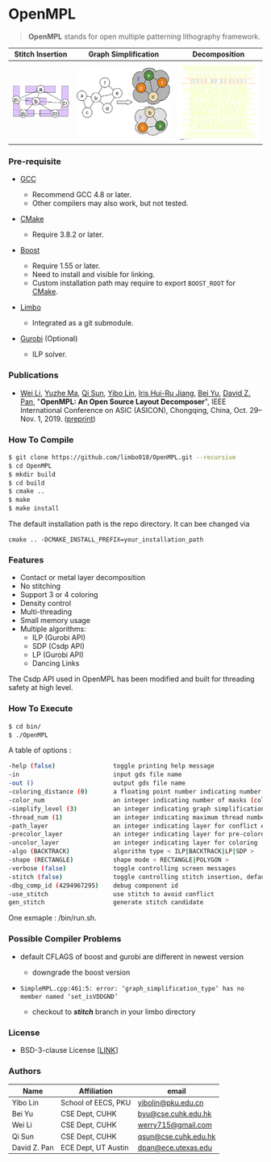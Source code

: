 # OpenMPL

> **OpenMPL** stands for open multiple patterning lithography framework.

| Stitch Insertion | Graph Simplification | Decomposition |
| ---------------- | -------------------- | ------------- | 
| <img src=/images/stitch-2.png width=150> | <img src=/images/biconnected.png width=250> | <img src=/images/total_c2.gif width=200> |

### Pre-requisite

- [GCC](https://gcc.gnu.org)
    - Recommend GCC 4.8 or later. 
    - Other compilers may also work, but not tested. 

- [CMake](https://cmake.org)
    - Require 3.8.2 or later. 

- [Boost](https://www.boost.org)
    - Require 1.55 or later. 
    - Need to install and visible for linking. 
    - Custom installation path may require to export ```BOOST_ROOT``` for [CMake](https://cmake.org/cmake/help/v3.8/module/FindBoost.html). 

- [Limbo](https://github.com/limbo018/Limbo)
    - Integrated as a git submodule.

- [Gurobi](https://www.gurobi.com) (Optional)
    - ILP solver. 

### Publications

* [Wei Li](https://wadmes.github.io/cv/), [Yuzhe Ma](http://yuzhe630.github.io/), [Qi Sun](http://qisunchn.top/), [Yibo Lin](http://yibolin.com), [Iris Hui-Ru Jiang](http://www.ee.ntu.edu.tw/profile1?id=1060726), [Bei Yu](http://www.cse.cuhk.edu.hk/~byu/index.html), [David Z. Pan](http://users.ece.utexas.edu/~dpan/), 
    "**OpenMPL: An Open Source Layout Decomposer**", 
    IEEE International Conference on ASIC (ASICON), Chongqing, China, Oct. 29–Nov. 1, 2019.
([preprint](https://arxiv.org/pdf/1809.07554v3.pdf))

### How To Compile

```bash
$ git clone https://github.com/limbo018/OpenMPL.git --recursive
$ cd OpenMPL
$ mkdir build
$ cd build
$ cmake .. 
$ make
$ make install
```
The default installation path is the repo directory. It can bee changed via 
```
cmake .. -DCMAKE_INSTALL_PREFIX=your_installation_path
```

### Features
 * Contact or metal layer decomposition 
 * No stitching
 * Support 3 or 4 coloring 
 * Density control
 * Multi-threading
 * Small memory usage
 * Multiple algorithms: 
    * ILP (Gurobi API)
    * SDP (Csdp API)
    * LP  (Gurobi API)
    * Dancing Links

The Csdp API used in OpenMPL has been modified and built for threading safety at high level. 

### How To Execute

```bash
$ cd bin/
$ ./OpenMPL
```

A table of options :

```bash
-help (false)                toggle printing help message
-in                          input gds file name
-out ()                      output gds file name
-coloring_distance (0)       a floating point number indicating number of coloring distance in nanometer
-color_num                   an integer indicating number of masks (colors) < 3|4 >
-simplify_level (3)          an integer indicating graph simplification level < 0|1|2|3 >
-thread_num (1)              an integer indicating maximum thread number
-path_layer                  an integer indicating layer for conflict edges
-precolor_layer              an integer indicating layer for pre-colored patterns
-uncolor_layer               an integer indicating layer for coloring
-algo (BACKTRACK)            algorithm type < ILP|BACKTRACK|LP|SDP >
-shape (RECTANGLE)           shape mode < RECTANGLE|POLYGON >
-verbose (false)             toggle controlling screen messages
-stitch (false)              toggle controlling stitch insertion, default is false
-dbg_comp_id (4294967295)    debug component id
-use_stitch 				 use stitch to avoid conflict
gen_stitch					 generate stitch candidate
```

One exmaple : /bin/run.sh.

### Possible Compiler Problems

+ default CFLAGS of boost and gurobi are different in newest version
  + downgrade the boost version

+ ```
  SimpleMPL.cpp:461:5: error: ‘graph_simplification_type’ has no member named ‘set_isVDDGND’
  ```

  + checkout to ***stitch*** branch in your limbo directory

### License

- BSD-3-clause License [[LINK](https://github.com/limbo018/OpenMPL/blob/master/LICENSE)]

### Authors

| Name         | Affiliation         | email                                                     |
| ------------ | ------------------- | --------------------------------------------------------- |
| Yibo Lin     | School of EECS, PKU | [yibolin@pku.edu.cn](mailto:yibolin@pku.edu.cn)           |
| Bei Yu       | CSE Dept, CUHK      | [byu@cse.cuhk.edu.hk](mailto:byu@cse.cuhk.edu.hk)         |
| Wei Li       | CSE Dept, CUHK      | [werry715@gmail.com](mailto:werry715@gmail.com)           |
| Qi Sun       | CSE Dept, CUHK      | [qsun@cse.cuhk.edu.hk](mailto:qsun@cse.cuhk.edu.hk)       |
| David Z. Pan | ECE Dept, UT Austin | [dpan@ece.utexas.edu](mailto:dpan@ece.utexas.edu)         |



